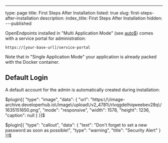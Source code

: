 ---
type: page
title: First Steps After Installation
listed: true
slug: first-steps-after-installation
description: 
index_title: First Steps After Installation
hidden: 
---published

OpenEndpoints installed in "Multi Application Mode" (see [auto$](/documentation/installation-deployment-modes)) comes with a service portal for administration:

`https://[your-base-url]/service-portal`

Note that in "Single Application Mode" your application is already packed with the Docker container.

## Default Login

A default account for the admin is automatically created during installation:

$plugin[{
    "type": "image",
    "data": {
        "url": "https:\/\/image-archive.developerhub.io\/image\/upload\/v2_4781\/rlvqgdelhiqweebev28q\/1635151650.png",
        "mode": "responsive",
        "width": 1578,
        "height": 1236,
        "caption": null
    }
}]$

$plugin[{
    "type": "callout",
    "data": {
        "text": "Don't forget to set a new password as soon as possible!",
        "type": "warning",
        "title": "Security Alert"
    }
}]$


